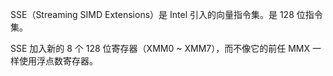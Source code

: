 SSE（Streaming SIMD Extensions）是 Intel 引入的向量指令集。是 128 位指令集。

SSE 加入新的 8 个 128 位寄存器（XMM0 ~ XMM7），而不像它的前任 MMX 一样使用浮点数寄存器。
